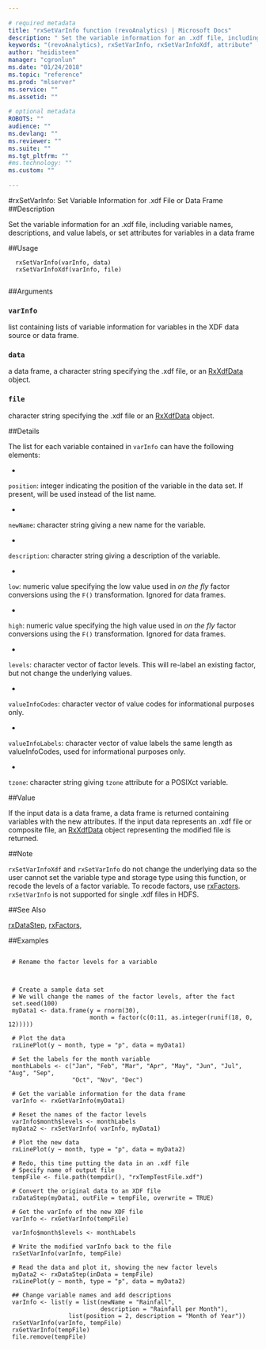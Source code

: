 ```yaml
--- 
 
# required metadata 
title: "rxSetVarInfo function (revoAnalytics) | Microsoft Docs" 
description: " Set the variable information for an .xdf file, including variable names, descriptions, and value labels, or set attributes for variables in a data frame  " 
keywords: "(revoAnalytics), rxSetVarInfo, rxSetVarInfoXdf, attribute" 
author: "heidisteen" 
manager: "cgronlun" 
ms.date: "01/24/2018" 
ms.topic: "reference" 
ms.prod: "mlserver" 
ms.service: "" 
ms.assetid: "" 
 
# optional metadata 
ROBOTS: "" 
audience: "" 
ms.devlang: "" 
ms.reviewer: "" 
ms.suite: "" 
ms.tgt_pltfrm: "" 
#ms.technology: "" 
ms.custom: "" 
 
--- 
```

 
 
 
 #rxSetVarInfo: Set Variable Information for .xdf File or Data Frame 
 ##Description
 
Set the variable information for an .xdf file, including variable
names, descriptions, and value labels, or set attributes for variables
in a data frame 
 
 
 ##Usage

```   
  rxSetVarInfo(varInfo, data)
  rxSetVarInfoXdf(varInfo, file)
 
```
 
 ##Arguments

   
    
 ### `varInfo`
 list containing lists of variable information for variables in the XDF data source or data frame.  
  
    
 ### `data`
 a data frame, a character string specifying the .xdf file, or an [RxXdfData](RxXdfData.md) object.  
  
    
 ### `file`
 character string specifying the .xdf file or   an [RxXdfData](RxXdfData.md) object.  
  
 
 
 ##Details
 
The list for each variable contained in `varInfo` can have the following
elements:


* 
 `position`: integer indicating the position of the variable in
the data set. If present, will be used instead of the list name.

* 
 `newName`: character string giving a new name for the variable.

* 
 `description`: character string giving a description of the
variable.

* 
 `low`: numeric value specifying the low value used in
*on the fly* factor conversions using the `F()` transformation.
Ignored for data frames.

* 
 `high`: numeric value specifying the high value used in
*on the fly* factor conversions using the `F()` transformation.
Ignored for data frames.

* 
 `levels`: character vector of factor levels. This will re-label
an existing factor, but not change the underlying values.

* 
 `valueInfoCodes`: character vector of value codes for informational 
purposes only.

* 
 `valueInfoLabels`: character vector of value labels the same
length as valueInfoCodes, used for informational purposes only.

* 
 `tzone`: character string giving `tzone` attribute for a
POSIXct variable.  


 
 
 ##Value
 
If the input data is a data frame, a data frame is returned containing variables
with the new attributes.  If the input data represents an .xdf file or
composite file, an [RxXdfData](RxXdfData.md) object representing the modified 
file is returned.
 
 ##Note
 
`rxSetVarInfoXdf` and `rxSetVarInfo` do not change the underlying data 
so the user cannot set the variable type and storage type using this function, or recode the
levels of a factor variable.  To recode factors, use [rxFactors](rxFactors.md).
`rxSetVarInfo` is not supported for single .xdf files in HDFS.
 
 
 ##See Also
 
[rxDataStep](rxDataStep.md),
[rxFactors](rxFactors.md),
   
 ##Examples

 ```
   
  # Rename the factor levels for a variable
  
  
                   
  # Create a sample data set
  # We will change the names of the factor levels, after the fact
  set.seed(100)
  myData1 <- data.frame(y = rnorm(30),
                        month = factor(c(0:11, as.integer(runif(18, 0, 12)))))
                        
  # Plot the data
  rxLinePlot(y ~ month, type = "p", data = myData1)
  
  # Set the labels for the month variable
  monthLabels <- c("Jan", "Feb", "Mar", "Apr", "May", "Jun", "Jul", "Aug", "Sep",
                   "Oct", "Nov", "Dec")
                   
  # Get the variable information for the data frame
  varInfo <- rxGetVarInfo(myData1)
  
  # Reset the names of the factor levels
  varInfo$month$levels <- monthLabels
  myData2 <- rxSetVarInfo( varInfo, myData1)
  
  # Plot the new data
  rxLinePlot(y ~ month, type = "p", data = myData2)
  
  # Redo, this time putting the data in an .xdf file
  # Specify name of output file
  tempFile <- file.path(tempdir(), "rxTempTestFile.xdf")
  
  # Convert the original data to an XDF file
  rxDataStep(myData1, outFile = tempFile, overwrite = TRUE)
  
  # Get the varInfo of the new XDF file
  varInfo <- rxGetVarInfo(tempFile)
  
  varInfo$month$levels <- monthLabels
  
  # Write the modified varInfo back to the file
  rxSetVarInfo(varInfo, tempFile)
  
  # Read the data and plot it, showing the new factor levels
  myData2 <- rxDataStep(inData = tempFile)
  rxLinePlot(y ~ month, type = "p", data = myData2)
  
  ## Change variable names and add descriptions
  varInfo <- list(y = list(newName = "Rainfall",
                           description = "Rainfall per Month"),
                  list(position = 2, description = "Month of Year"))
  rxSetVarInfo(varInfo, tempFile)
  rxGetVarInfo(tempFile)
  file.remove(tempFile)
 
```
 
 
